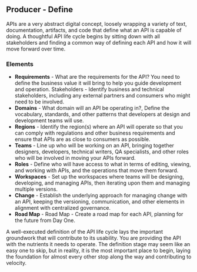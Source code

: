 ## Producer - Define 
APIs are a very abstract digital concept, loosely wrapping a variety of text, documentation, artifacts, and code that define what an API is capable of doing. A thoughtful API life cycle begins by sitting down with all stakeholders and finding a common way of defining each API and how it will move forward over time. 

### Elements 
 

- **Requirements** - What are the requirements for the API? You need to define the business value it will bring to help you guide development and operation. Stakeholders - Identify business and technical stakeholders, including any external partners and consumers who might need to be involved. 
- **Domains** - What domain will an API be operating in?, Define the vocabulary, standards, and other patterns that developers at design and development teams will use. 
- **Regions** - Identify the region(s) where an API will operate so that you can comply with regulations and other business requirements and ensure that APIs are as close to consumers as possible. 
- **Teams** - Line up who will be working on an API, bringing together designers, developers, technical writers, QA specialists, and other roles who will be involved in moving your APIs forward. 
- **Roles** - Define who will have access to what in terms of editing, viewing, and working with APIs, and the operations that move them forward. 
- **Workspaces** - Set up the workspaces where teams will be designing, developing, and managing APIs, then iterating upon them and managing multiple versions. 
- **Change** - Establish the underlying approach for managing change with an API, keeping the versioning, communication, and other elements in alignment with centralized governance. 
- **Road Map** - Road Map - Create a road map for each API, planning for the future from Day One. 
 
A well-executed definition of the API life cycle lays the important groundwork that
will contribute to its usability. You are providing the API with the nutrients it needs to operate. The definition stage may seem like an easy one to skip, but in reality, it is the most important place to begin, laying the foundation for almost every other stop along the way and contributing to velocity. 
